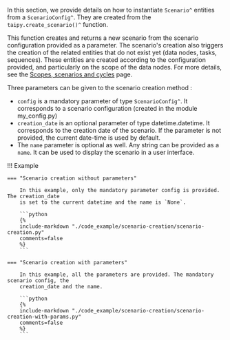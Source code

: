 In this section, we provide details on how to instantiate `Scenario^` entities from a
`ScenarioConfig^`. They are created from the `taipy.create_scenario()^` function.

This function creates and returns a new scenario from the scenario configuration
provided as a parameter. The scenario's creation also triggers the creation of the
related entities that do not exist yet (data nodes, tasks, sequences). These entities
are created according to the configuration provided, and particularly on the scope of
the data nodes. For more details, see the
[Scopes, scenarios and cycles](../what-if-analysis/scenario-and-cycles.md) page.

Three parameters can be given to the scenario creation method :

-   `config` is a mandatory parameter of type `ScenarioConfig^`. It corresponds to a scenario
    configuration (created in the module my_config.py)
-   `creation_date` is an optional parameter of type datetime.datetime. It corresponds to
    the creation date of the scenario. If the parameter is not provided, the current date-time
    is used by default.
-   The `name` parameter is optional as well. Any string can be provided as a `name`. It can
    be used to display the scenario in a user interface.

!!! Example

    === "Scenario creation without parameters"

        In this example, only the mandatory parameter config is provided. The creation_date
        is set to the current datetime and the name is `None`.

        ```python
        {%
        include-markdown "./code_example/scenario-creation/scenario-creation.py"
        comments=false
        %}
        ```

    === "Scenario creation with parameters"

        In this example, all the parameters are provided. The mandatory scenario config, the
        creation_date and the name.

        ```python
        {%
        include-markdown "./code_example/scenario-creation/scenario-creation-with-params.py"
        comments=false
        %}
        ```
